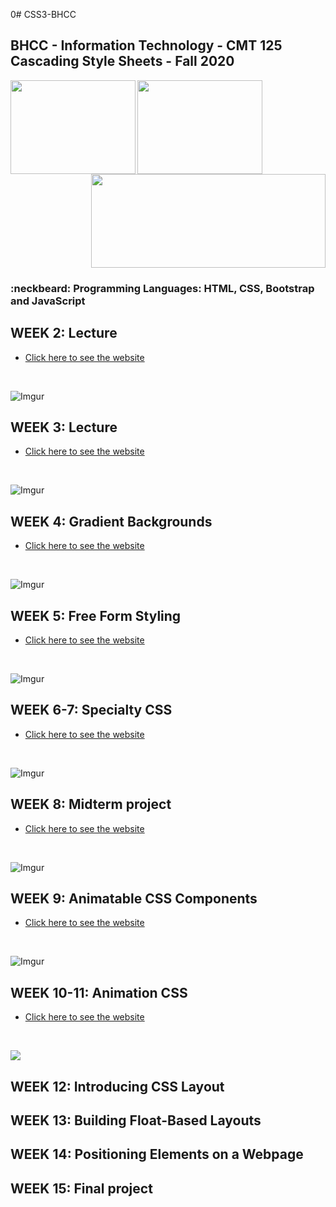 0# CSS3-BHCC

## BHCC - Information Technology - CMT 125 Cascading Style Sheets - Fall 2020

<img align="left" width="200" height="150" src="https://media.giphy.com/media/l3vRfNA1p0rvhMSvS/giphy.gif">

<img align="left" width="200" height="150" src="https://media.giphy.com/media/fsEaZldNC8A1PJ3mwp/giphy.gif">
<p align="right">
  <img width="375" height="150" src="https://services.jsatech.com/custom/cached/104/images/header_image.jpg">
</p>

### :neckbeard: Programming Languages: HTML, CSS, Bootstrap and JavaScript

## WEEK 2: Lecture
- [Click here to see the website](https://keen-blackwell-3a4811.netlify.app/)
<br>

![Imgur](https://i.imgur.com/SEdSzDc.png)

## WEEK 3: Lecture
- [Click here to see the website](https://hopeful-wing-9780f5.netlify.app/)
<br>

![Imgur](https://i.imgur.com/vvBc2Rs.png)

## WEEK 4: Gradient Backgrounds
- [Click here to see the website](https://infallible-mirzakhani-9db2f0.netlify.app/)
<br>

![Imgur](https://i.imgur.com/ZHGiFCs.png)

## WEEK 5: Free Form Styling
- [Click here to see the website](https://optimistic-keller-49f9b8.netlify.app/)
<br>

![Imgur](https://i.imgur.com/v0F6XLw.png)

## WEEK 6-7: Specialty CSS
- [Click here to see the website](https://focused-kirch-1ac797.netlify.app/)
<br>

![Imgur](https://i.imgur.com/Bt3nA5v.png)

## WEEK 8: Midterm project
- [Click here to see the website](https://youthful-dubinsky-cce17c.netlify.app/)
<br>

![Imgur](https://i.imgur.com/kgFtmqH.png)

## WEEK 9: Animatable CSS Components
- [Click here to see the website](https://quizzical-lalande-bf2a10.netlify.app/)
<br>

![Imgur](https://i.imgur.com/izjYhxk.png)

## WEEK 10-11: Animation CSS
- [Click here to see the website](https://compassionate-bardeen-d6644c.netlify.app/)
<br>

![](https://github.com/thiagobardini/CSS-BHCC/blob/master/week10-11/image/animationCSS3.gif)

## WEEK 12: Introducing CSS Layout


## WEEK 13: Building Float-Based Layouts


## WEEK 14: Positioning Elements on a Webpage


## WEEK 15: Final project
